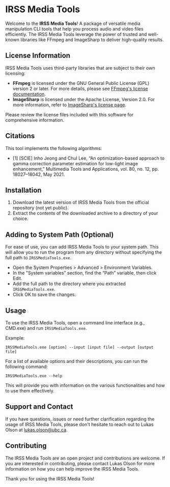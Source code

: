 ﻿# IRSS Media Tools

Welcome to the **IRSS Media Tools**! A package of versatile media manipulation CLI tools that help you process audio and
video
files efficiently. The IRSS Media Tools leverage the power of trusted and well-known libraries like FFmpeg and
ImageSharp to deliver
high-quality results.

## License Information

IRSS Media Tools uses third-party libraries that are subject to their own licensing:

- **FFmpeg** is licensed under the GNU General Public License (GPL) version 2 or later. For more details, please
  see [FFmpeg's license documentation](https://www.ffmpeg.org/legal.html).
- **ImageSharp** is licensed under the Apache License, Version 2.0. For more information, refer
  to [ImageSharp's license page](https://github.com/SixLabors/ImageSharp/blob/master/LICENSE).

Please review the license files included with this software for comprehensive information.

## Citations

This tool implements the following algorithms:
- [1] [SCIE] Inho Jeong and Chul Lee, “An optimization-based approach to gamma correction parameter estimation for low-light image enhancement,” Multimedia Tools and Applications, vol. 80, no. 12, pp. 18027–18042, May 2021.


## Installation

1. Download the latest version of IRSS Media Tools from the official repository (not yet public).
2. Extract the contents of the downloaded archive to a directory of your choice.

## Adding to System Path (Optional)

For ease of use, you can add IRSS Media Tools to your system path. This will allow you to run the program from any
directory without specifying the full path to `IRSSMediaTools.exe`.

- Open the System Properties > Advanced > Environment Variables.
- In the "System variables" section, find the “Path” variable, then click Edit.
- Add the full path to the directory where you extracted `IRSSMediaTools.exe`.
- Click OK to save the changes.

## Usage

To use the IRSS Media Tools, open a command line interface (e.g., CMD.exe) and run `IRSSMediaTools.exe`.

Example:

```shell
IRSSMediaTools.exe [option] --input [input file] --output [output file]
```

For a list of available options and their descriptions, you can run the following command:

```shell
IRSSMediaTools.exe --help
```

This will provide you with information on the various functionalities and how to use them effectively.

## Support and Contact

If you have questions, issues or need further clarification regarding the usage of IRSS Media Tools, please don't
hesitate to reach out to Lukas Olson at [lukas.olson@ubc.ca](mailto:lukas.olson@ubc.ca).

## Contributing

The IRSS Media Tools are an open project and contributions are welcome. If you are interested in contributing, please
contact
Lukas Olson for more information on how you can help improve the IRSS Media Tools.

Thank you for using the IRSS Media Tools!